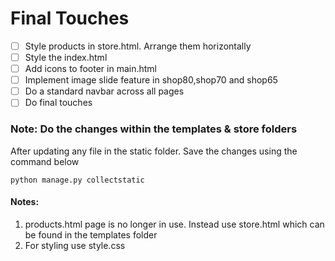 # Final Touches

- [ ] Style products in store.html. Arrange them horizontally
- [ ] Style the index.html
- [ ] Add icons to footer in main.html
- [ ] Implement image slide feature in shop80,shop70 and shop65
- [ ] Do a standard navbar across all pages
- [ ] Do final touches

### Note: Do the changes within the templates & store folders
After updating any file in the static folder. Save the changes using the command below
```
python manage.py collectstatic
```
#### Notes:
1. products.html page is no longer in use. Instead use store.html which can be found in the templates folder
2. For styling use style.css

